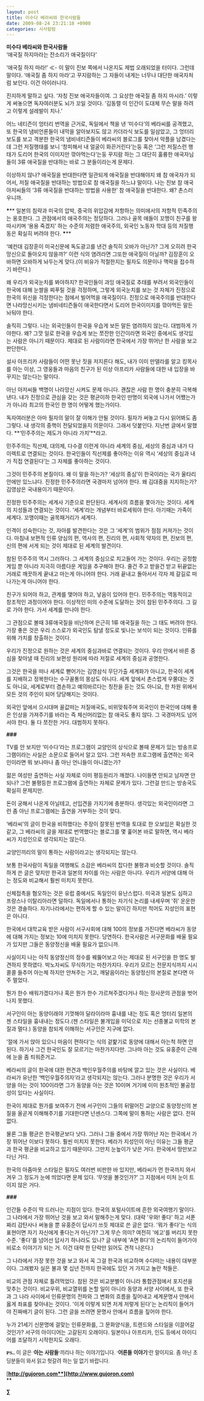 ```yaml
---
layout: post
title: 미수다 베라씨와 한국사람들
date: 2009-08-24 23:21:18 +0900
categories: 시사칼럼
---
```

**미수다 베라씨와 한국사람들**  
‘애국질 하지마라는 잔소리가 애국질이다’

‘애국질 하지 마라!’ ≪- 이 말이 진보 쪽에서 나온지도 제법 오래되었을 터이다. 그런데 말이다. ‘애국질 좀 하지 마라’고 꾸지람하는 그 자들이 내게는 너무나 대단한 애국자처럼 보인다. 이건 아이러니다.

진지하게 말하고 싶다. ‘자칭 진보 애국자들이여. 그 요상한 애국질 좀 하지 마시라.’ 이렇게 써놓으면 독자여러분도 뇌가 꼬일 것이다. ‘김동렬 이 인간이 도대체 무슨 말을 하려고 이렇게 설레발이 치나.’

어느 네티즌이 엉터리 번역을 근거로, 독일에서 책을 낸 ‘미수다’의 베라씨를 공격했고, 또 한국의 냄비언론들이 내막을 알아보지도 않고 카더라식 보도를 일삼았고, 그 엉터리 보도를 보고 격분한 한국의 냄비네티즌들이 베라씨의 블로그를 찾아서 악플을 남겼다는데 그런 저질행태를 보니 ‘창피해서 내 얼굴이 화끈거린다’는둥 혹은 ‘그런 저질스런 행태가 도리어 한국의 이미지만 깎아먹는다’는둥 꾸지람 하는 그 대단히 훌륭한 애국자님들이 3류 애국질을 반대하는 바로 그 분들이라는게 문제다.

이상하지 않나? 애국질을 반대한다면 일관되게 애국질을 반대해야지 왜 참 애국자가 되어서, 저질 애국질을 반대하는 방법으로 참 애국질을 하느냐 말이다. 나는 진보 참 애국 아저씨들의 ‘3류 애국질을 반대하는 방법을 사용한’ 참 애국질을 반대한다. 왜? 촌스러우니까.

**\***** 일본의 침략과 미국의 압박, 중국의 위압감에 저항하는 의미에서의 저항적 민족주의는 옹호한다. 그 관점에서의 애국주의는 정당하다. 그러나 골목 애들이 꼬맹이 친구를 왕따시키며 ‘용용 죽겠지’ 하는 수준의 저렴한 애국주의, 외국인 노동자 학대 등의 저질행동은 확실히 버려야 한다. **\***** 

‘예컨대 김장훈이 미국신문에 독도광고를 낸건 솔직히 오바가 아닌가? 그게 오히려 한국망신으로 돌아오지 않을까?’ 이런 식의 염려라면 그또한 애국질이 아닐까? 김장훈이 오바하면 오바하게 놔두는게 맞다.(이 비유가 적절한지는 필자도 의문이나 맥락을 접수하기 바란다.)

왜 우리가 외국눈치를 봐야하지? 한국인들이 과잉 애국질로 추태를 부려서 외국인들이 한국에 대해 눈쌀을 찌푸릴 것을 걱정하며, 그렇게 외국눈치를 보는 것 자체가 진정으로 한국의 위신을 걱정한다는 점에서 빌어먹을 애국질이다. 진정으로 애국주의를 반대한다면 나라망신시키는 냄비네티즌들이 애국한다면서 도리어 한국이미지를 깎아먹든 말든 놔둬야 한다. 

솔직히 그렇다. 나는 외국인들이 한국을 우습게 보든 말든 염려하지 않는다. 대범하게 가야한다. 왜? 그깟 일로 한국을 우습게 보는 쪼잔한 인간이라면 외국인 중에서도 생각있는 사람은 아니기 때문이다. 제대로 된 사람이라면 한국에서 가장 뛰어난 한 사람을 보고 판단한다.

설사 아프리카 사람들이 어떤 못난 짓을 저지른다 해도, 내가 이미 만델라를 알고 킹목사를 아는 이상, 그 영웅들과 마음의 친구가 된 이상 아프리카 사람들에 대한 내 입장을 바꾸지는 않는다는 말이다.

아닌 아저씨들 백명이 나라망신 시켜도 문제 아니다. 괜찮은 사람 한 명이 충분히 극복해낸다. 내가 진정으로 관심을 갖는 것은 평균이하 한국인 만명이 외국에 나가서 어쨌는가가 아니라 최고의 한국인 한 명이 어떻게 했는가이다.

독자여러분은 아마 필자의 말이 잘 이해가 안될 것이다. 필자가 써놓고 다시 읽어봐도 좀 그렇다. 내 생각의 중핵이 전달되었을지 의문이다. 그래서 덧붙인다. 지난번 글에서 말했다. **‘민주주의는 제도가 아니라 가치’**라고. 

민주주의는 직선제, 대의제, 다수결 이런게 아니라 세계의 중심, 세상의 중심과 내가 다이렉트로 연결되는 것이다. 한국인들이 직선제를 좋아하는 이유 역시 ‘세상의 중심과 내가 직접 연결된다’는 그 자체를 좋아하는 것이다. 

그것이 민주주의 본질이다. 왜 이 말을 하는가? ‘세상의 중심’이 한국이라는 국가 울타리 안에만 있느냐다. 진정한 민주주의라면 국경마저 넘어야 한다. 왜 김대중을 지지하는가? 김영삼은 국내용이기 때문이다. 

진정한 민주주의는 세계사 기준으로 판단된다. 세계사의 흐름을 쫓아가는 것이다. 세계의 지성들과 연결되는 것이다. ‘세계’라는 개념부터 바로세워야 한다. 아기때는 가족이 세계다. 꼬맹이때는 골목패거리가 세계다. 

인격이 성숙한다는 것, 자아를 발견한다는 것은 그 ‘세계’의 범위가 점점 커져가는 것이다. 마침내 보편적 인류 양심의 편, 역사의 편, 진리의 편, 사회적 약자의 편, 진보의 편, 신의 편에 서게 되는 것이 제대로 된 세계의 발견이다. 

참된 민주주의 역시 그러하다. 그 세계의 중심으로 치고들어 가는 것이다. 우리는 공정함 게임 뿐 아니라 지극히 아름다운 게임을 추구해야 한다. 줄건 주고 받을건 받고 뒤끝없는 거래로 깨끗하게 끝내고 마는게 아니어야 한다. 거래 끝내고 돌아서서 각자 제 갈길로 떠나가는게 아니어야 한다.

친구가 되어야 하고, 관계를 맺어야 하고, 낳음이 있어야 한다. 민주주의는 역동적이고 창조적인 과정이어야 한다. 이상적인 미의 수준에 도달하는 것이 참된 민주주의다. 그 길로 가야 한다. 가서 세계를 만나야 한다.

그 관점으로 볼때 3류애국질을 비난하며 은근히 1류 애국질을 하는 그 태도 버려야 한다. 가장 좋은 것은 우리 스스로가 외국인도 탐낼 정도로 빛나는 보석이 되는 것이다. 인류를 위해 가치를 창출하는 것이다. 

우리가 진정으로 원하는 것은 세계의 중심과바로 연결되는 것이다. 우리 안에서 바른 중심을 찾아낼 때 진리의 보편성 원리에 따라 저절로 세계의 중심과 공명한다. 

그것은 한국을 떠나 세계로 뻗어가는 김영삼식 무단가출 세계화가 아니고, 한국이 세계를 지배하고 정복한다는 수구꼴통의 몽상도 아니다. 세계 앞에서 촌스럽게 우쭐대는 것도 아니요, 세계로부터 겸손하고 예의바르다는 칭찬을 듣는 것도 아니요, 한 차원 위에서 모든 것의 주인이 되어 당당해지는 것이다. 

외국인 앞에서 으시대며 꼴값떠는 저질애국도, 비위맞춰주며 외국인이 한국인에 대해 좋은 인상을 가져주기를 바라는 즉 체신머리없는 참 애국도 좋지 않다. 그 국경마저도 넘어서야 한다. 둘 다 쪼잔한 거다. 대범하지 못하다.

**###**

TV를 안 보지만 ‘미수다’라는 프로그램이 교양인의 상식으로 볼때 문제가 있는 방송프로그램이라는 사실은 소문으로 들어서 알고 있다. 그런 저속한 프로그램에 출연하는 외국인이라면 뭐 보나마나 좀 아닌 언니들이 아니겠는가? 

젊은 여성만 출연하는 사실 자체로 이미 평등원리가 깨졌다. 나이들면 안되고 남자면 안되나? 그런 불평등한 프로그램에 출연하는 자체로 문제가 있다. 그런걸 만드는 방송국도 확실히 문제지만. 

돈이 궁해서 나온게 아닐테고, 선입견을 가지기에 충분하다. 생각있는 외국인이라면 그런 좀 아닌 프로그램에는 출연을 거부하는 것이 맞다.

‘베라씨’의 글이 한국을 비하했다는 주장이 잘못된 번역을 토대로 한 오보임은 확실한 것 같고, 그 베라씨의 글을 제대로 번역했다는 블로그를 몇 훑어본 바로 말하면, 역시 베라씨가 지성인으로 생각되지는 않는다. 

교양인끼리의 말이 통하는 사람이라고는 생각되지는 않는다. 

보통 한국사람이 독일을 여행해도 소감은 베라씨의 잡다한 불평과 비슷할 것이다. 솔직하게 쓴 글은 맞지만 한국과 일본의 차이를 아는 사람은 아니다. 우리가 서양에 대해 아는 정도와 비교해서 훨씬 미치지 못한다. 

신체접촉을 혐오하는 것은 유럽 중에서도 독일인이 유난스럽다. 미국과 일본도 심하고 프랑스나 이탈리아라면 덜하다. 독일에서나 통하는 자기식 논리를 내세우며 ‘쥐’ 운운한 것은 경솔하다. 자기나라에서는 편하게 할 수 있는 말이긴 하지만 적어도 지성인의 표현은 아니다. 

한국에서 대학교육 받은 사람이 서구사회에 대해 100의 정보를 가진다면 베라씨가 동양에 대해 가지는 정보는 10에 미치지 못한다. 당연하다. 한국사람은 서구문화를 배울 필요가 있지만 그들은 동양정신을 배울 필요가 없으니까.

사실이지 나는 아직 동양정신의 정수를 꿰뚫어보고 아는 제대로 된 서구인을 한 명도 발견하지 못하였다. 박노자씨도 무식하기는 마찬가지다. 우리가 모르는 전문지식까지 시시콜콜 들추어 아는체 하지만 안쳐주는 거고, 깨달음이라는 동양정신의 본질로 본다면 아주 멀었다. 

뭔가 한수 배워가겠다거나 혹은 뭔가 한수 가르쳐주겠다거나 하는 장사꾼의 관점을 벗어나지 못했다. 

서구인이 아는 동양이래야 기껏해야 달라이라마 흉내를 내는 정도 혹은 엉터리 일본의 젠 스타일을 흉내내는 정도다.(젠 스타일은 불개입을 미덕으로 치는 선종불교 미학의 본질과 멀다.) 동양을 참되게 이해하는 서구인은 지구에 없다.

‘절에 가서 앉아 있으니 마음이 편하다’는 식의 겉핥기로 동양에 대해서 아는척 하면 안 된다. 하기사 그건 한국인도 잘 모르기는 마찬가지다만. 그나마 아는 것도 유홍준이 근래에 눈을 좀 틔워준거고. 

베라씨의 글이 한국에 대한 편견과 백인우월주의를 바탕에 깔고 있는 것은 사실이다. 베라씨가 유난한 ‘백인우월주의자’라고 생각되지는 않는다. 그러나 분명한 것은 우리가 서양을 아는 것이 100이라면 그가 동양을 아는 것은 10이며 거기에 이미 원초적인 불공정성이 있다는 사실이다. 

한국이 제대로 뭔가를 보여주기 전에 서구인이 그들의 뒤떨어진 교양으로 동양정신의 본질을 올곧게 이해해주기를 기대한다면 넌센스다. 그쪽에 말이 통하는 사람은 없다. 전혀 없다.

물론 그들 평균은 한국평균보다 낫다. 그러나 그들 중에서 가장 뛰어난 자는 한국에서 가장 뛰어난 이보다 못하다. 훨씬 미치지 못한다. 베라가 지성인이 아닌 이유는 그들 평균과 한국 평균을 비교하고 있기 때문이다. 그만치 눈높이가 낮은 거다. 한국에서 땅만보고 다닌 거다.

한국의 아줌마옷 스타일은 필자도 여러번 비판한 바 있지만, 베라씨가 먼 한국까지 와서 겨우 그 정도가 눈에 띄었다면 문제 있다. ‘무엇을 볼것인가?’ 그 지점에서 미처 눈이 트이지 않은 거다.

**###**

인간들 수준이 딱 드러나는 지점이 있다. 한국의 포털사이트에 흔한 외국여행기 말이다. 그 나라에서 가장 뛰어난 것을 보고 와서 말해주는게 맞다. (대략 '우와! 좋다' 하고 서푼짜리 감탄사나 써놓을 뿐 유홍준이 답사기 쓰듯 제대로 쓴 글은 없다. '뭐가 좋다'는 식의 표현이면 자기 자신에게 좋다는거 아닌가? 그게 무슨 의미? 여전히 '에고'를 버리지 못한 수준. '좋다'를 넘어선 답사기 하나라도 있나? 글 내부에 'A면 B다'의 논리칙이 들어가야 비로소 이야기가 되는 거. 이건 대략 한 단락만 읽어도 견적 나온다.) 

그 나라에서 가장 못한 것을 보고 와서 꼭 그걸 한국과 비교하며 수다떠는 내용이 대부분이다. 그래봤자 실은 불과 몇 십년 전까지 한국에도 있던 거 가지고 놀란 척들은.

비교의 관점 자체로 틀려먹었다. 참된 것은 비교분별이 아니라 통합관점에서 포지션을 맞추는 것이다. 비교우위, 비교열위를 논할 일이 아니라 동양과 서양 사이에서, 또 한국과 그 나라 사이에서 인류문명의 전파와 그 변화의 흐름을 짚어내고 세계문명사 안에서 옳게 좌표를 찾아내는 것이다. '이게 이렇게 되면 저게 저렇게 된다'는 논리칙이 들어가야 진짜배기 글이 된다. 그런 글을 쓰려면 문명사 안에서 흐름을 짚어야 한다.

누가 21세기 신문명에 걸맞는 인류문화를, 그 문화양식을, 트렌드와 스타일을 이끌어갈 것인가? 서구의 아이디어는 고갈된지 오래이다. 일본이나 아프리카, 인도 등에서 아이디어를 조달하기 시작한지도 오래다. 

<P style="TEXT-ALIGN: justify; LINE-HEIGHT: 160%; TEXT-INDENT: 0px; MARGIN: 0px; FONT-FAMILY: '바탕'; FONT-SIZE: 10pt">
  <B>PS..</B> 이 글은 '<B>아는 사람들'</B>끼리나 하는 이야기입니다. <B>'어른들 이야기'</B>란 말이지요. 좀 아닌 초딩분들이 와서 읽고 헛갈려 하는 일 없기 바랍니다.
</P>

<P style="TEXT-ALIGN: justify; LINE-HEIGHT: 160%; TEXT-INDENT: 0px; MARGIN: 0px; FONT-FAMILY: '바탕'; FONT-SIZE: 10pt">
</P>

[**http://gujoron.com**](http://www.gujoron.com)**  
** 

**∑**